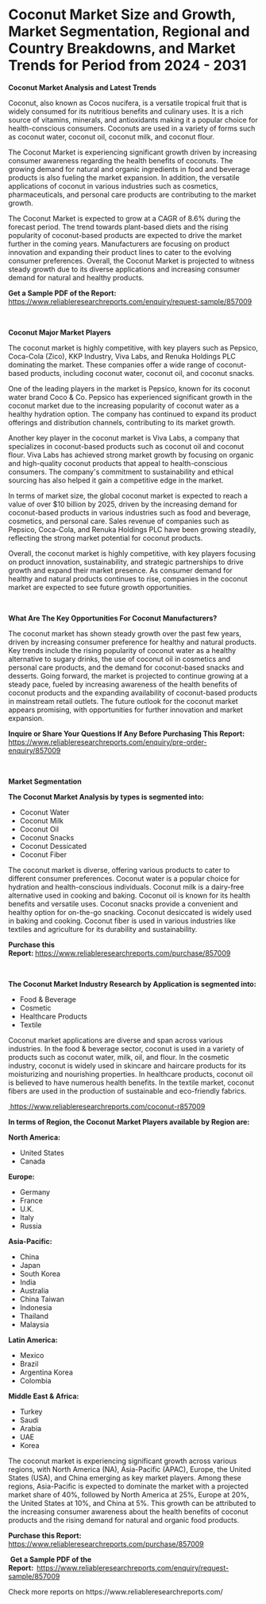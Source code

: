 <p><h1>Coconut Market Size and Growth, Market Segmentation, Regional and Country Breakdowns, and Market Trends for Period from 2024 -  2031</h1></p><p><strong>Coconut Market Analysis and Latest Trends</strong></p>
<p><p>Coconut, also known as Cocos nucifera, is a versatile tropical fruit that is widely consumed for its nutritious benefits and culinary uses. It is a rich source of vitamins, minerals, and antioxidants making it a popular choice for health-conscious consumers. Coconuts are used in a variety of forms such as coconut water, coconut oil, coconut milk, and coconut flour.</p><p>The Coconut Market is experiencing significant growth driven by increasing consumer awareness regarding the health benefits of coconuts. The growing demand for natural and organic ingredients in food and beverage products is also fueling the market expansion. In addition, the versatile applications of coconut in various industries such as cosmetics, pharmaceuticals, and personal care products are contributing to the market growth.</p><p>The Coconut Market is expected to grow at a CAGR of 8.6% during the forecast period. The trend towards plant-based diets and the rising popularity of coconut-based products are expected to drive the market further in the coming years. Manufacturers are focusing on product innovation and expanding their product lines to cater to the evolving consumer preferences. Overall, the Coconut Market is projected to witness steady growth due to its diverse applications and increasing consumer demand for natural and healthy products.</p></p>
<p><strong>Get a Sample PDF of the Report:&nbsp;</strong> <a href="https://www.reliableresearchreports.com/enquiry/request-sample/857009">https://www.reliableresearchreports.com/enquiry/request-sample/857009</a></p>
<p>&nbsp;</p>
<p><strong>Coconut Major Market Players</strong></p>
<p><p>The coconut market is highly competitive, with key players such as Pepsico, Coca-Cola (Zico), KKP Industry, Viva Labs, and Renuka Holdings PLC dominating the market. These companies offer a wide range of coconut-based products, including coconut water, coconut oil, and coconut snacks.</p><p>One of the leading players in the market is Pepsico, known for its coconut water brand Coco & Co. Pepsico has experienced significant growth in the coconut market due to the increasing popularity of coconut water as a healthy hydration option. The company has continued to expand its product offerings and distribution channels, contributing to its market growth.</p><p>Another key player in the coconut market is Viva Labs, a company that specializes in coconut-based products such as coconut oil and coconut flour. Viva Labs has achieved strong market growth by focusing on organic and high-quality coconut products that appeal to health-conscious consumers. The company's commitment to sustainability and ethical sourcing has also helped it gain a competitive edge in the market.</p><p>In terms of market size, the global coconut market is expected to reach a value of over $10 billion by 2025, driven by the increasing demand for coconut-based products in various industries such as food and beverage, cosmetics, and personal care. Sales revenue of companies such as Pepsico, Coca-Cola, and Renuka Holdings PLC have been growing steadily, reflecting the strong market potential for coconut products.</p><p>Overall, the coconut market is highly competitive, with key players focusing on product innovation, sustainability, and strategic partnerships to drive growth and expand their market presence. As consumer demand for healthy and natural products continues to rise, companies in the coconut market are expected to see future growth opportunities.</p></p>
<p>&nbsp;</p>
<p><strong>What Are The Key Opportunities For Coconut Manufacturers?</strong></p>
<p><p>The coconut market has shown steady growth over the past few years, driven by increasing consumer preference for healthy and natural products. Key trends include the rising popularity of coconut water as a healthy alternative to sugary drinks, the use of coconut oil in cosmetics and personal care products, and the demand for coconut-based snacks and desserts. Going forward, the market is projected to continue growing at a steady pace, fueled by increasing awareness of the health benefits of coconut products and the expanding availability of coconut-based products in mainstream retail outlets. The future outlook for the coconut market appears promising, with opportunities for further innovation and market expansion.</p></p>
<p><strong>Inquire or Share Your Questions If Any Before Purchasing This Report:</strong> <a href="https://www.reliableresearchreports.com/enquiry/pre-order-enquiry/857009">https://www.reliableresearchreports.com/enquiry/pre-order-enquiry/857009</a></p>
<p>&nbsp;</p>
<p><strong>Market Segmentation</strong></p>
<p><strong>The Coconut Market Analysis by types is segmented into:</strong></p>
<p><ul><li>Coconut Water</li><li>Coconut Milk</li><li>Coconut Oil</li><li>Coconut Snacks</li><li>Coconut Dessicated</li><li>Coconut Fiber</li></ul></p>
<p><p>The coconut market is diverse, offering various products to cater to different consumer preferences. Coconut water is a popular choice for hydration and health-conscious individuals. Coconut milk is a dairy-free alternative used in cooking and baking. Coconut oil is known for its health benefits and versatile uses. Coconut snacks provide a convenient and healthy option for on-the-go snacking. Coconut desiccated is widely used in baking and cooking. Coconut fiber is used in various industries like textiles and agriculture for its durability and sustainability.</p></p>
<p><strong>Purchase this Report:&nbsp;</strong><a href="https://www.reliableresearchreports.com/purchase/857009">https://www.reliableresearchreports.com/purchase/857009</a></p>
<p>&nbsp;</p>
<p><strong>The Coconut Market Industry Research by Application is segmented into:</strong></p>
<p><ul><li>Food & Beverage</li><li>Cosmetic</li><li>Healthcare Products</li><li>Textile</li></ul></p>
<p><p>Coconut market applications are diverse and span across various industries. In the food & beverage sector, coconut is used in a variety of products such as coconut water, milk, oil, and flour. In the cosmetic industry, coconut is widely used in skincare and haircare products for its moisturizing and nourishing properties. In healthcare products, coconut oil is believed to have numerous health benefits. In the textile market, coconut fibers are used in the production of sustainable and eco-friendly fabrics.</p></p>
<p><a href="https://www.reliableresearchreports.com/coconut-r857009">&nbsp;https://www.reliableresearchreports.com/coconut-r857009</a></p>
<p><strong>In terms of Region, the Coconut Market Players available by Region are:</strong></p>
<p>
    <p> <strong> North America: </strong>
        <ul>
            <li>United States</li>
            <li>Canada</li>
        </ul>
        </p> 
    <p> <strong> Europe: </strong>
        <ul>
            <li>Germany</li>
            <li>France</li>
            <li>U.K.</li>
            <li>Italy</li>
            <li>Russia</li>
        </ul>
        </p> 
    <p> <strong> Asia-Pacific: </strong>
        <ul>
            <li>China</li>
            <li>Japan</li>
            <li>South Korea</li>
            <li>India</li>
            <li>Australia</li>
            <li>China Taiwan</li>
            <li>Indonesia</li>
            <li>Thailand</li>
            <li>Malaysia</li>
        </ul>
        </p> 
    <p> <strong> Latin America: </strong>
        <ul>
            <li>Mexico</li>
            <li>Brazil</li>
            <li>Argentina Korea</li>
            <li>Colombia</li>
        </ul>
        </p> 
    <p> <strong> Middle East & Africa: </strong>
        <ul>
            <li>Turkey</li>
            <li>Saudi</li>
            <li>Arabia</li>
            <li>UAE</li>
            <li>Korea</li>
        </ul>
    </p>
    </p>
<p><p>The coconut market is experiencing significant growth across various regions, with North America (NA), Asia-Pacific (APAC), Europe, the United States (USA), and China emerging as key market players. Among these regions, Asia-Pacific is expected to dominate the market with a projected market share of 40%, followed by North America at 25%, Europe at 20%, the United States at 10%, and China at 5%. This growth can be attributed to the increasing consumer awareness about the health benefits of coconut products and the rising demand for natural and organic food products.</p></p>
<p><strong>Purchase this Report: </strong><a href="https://www.reliableresearchreports.com/purchase/857009">https://www.reliableresearchreports.com/purchase/857009</a></p>
<p>&nbsp;<strong>Get a Sample PDF of the Report:&nbsp;&nbsp;</strong><a href="https://www.reliableresearchreports.com/enquiry/request-sample/857009">https://www.reliableresearchreports.com/enquiry/request-sample/857009</a></p>
<p><strong></strong></p>
<p>Check more reports on https://www.reliableresearchreports.com/</p>